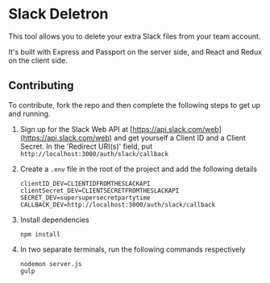 # Slack Deletron

This tool allows you to delete your extra Slack files from your team account.

It's built with Express and Passport on the server side, and React and Redux on the client side.

## Contributing

To contribute, fork the repo and then complete the following steps to get up and running.

1. Sign up for the Slack Web API at [https://api.slack.com/web](https://api.slack.com/web) and get yourself a Client ID and a Client Secret. In the 'Redirect URI(s)' field, put `http://localhost:3000/auth/slack/callback`


2. Create a `.env` file in the root of the project and add the following details

    ```
    clientID_DEV=CLIENTIDFROMTHESLACKAPI
    clientSecret_DEV=CLIENTSECRETFROMTHESLACKAPI
    SECRET_DEV=supersupersecretpartytime
    CALLBACK_DEV=http://localhost:3000/auth/slack/callback
    ```
3. Install dependencies

    ```
    npm install
    ```

4. In two separate terminals, run the following commands respectively

    ```
    nodemon server.js
    gulp
    ```


